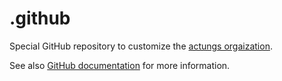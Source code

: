 # .github

Special GitHub repository to customize the [actungs orgaization](https://github.com/actungs).

See also [GitHub documentation](https://docs.github.com/en/organizations/collaborating-with-groups-in-organizations/customizing-your-organizations-profile) for more information.
